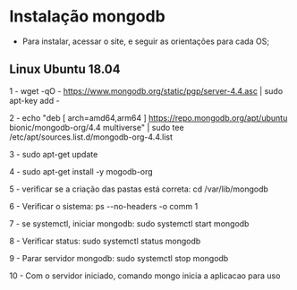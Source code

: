 # Instalação mongodb

- Para instalar, acessar o site, e seguir as orientações para cada OS;

## Linux Ubuntu 18.04
1 - wget -qO - https://www.mongodb.org/static/pgp/server-4.4.asc | sudo apt-key add -

2 - echo "deb [ arch=amd64,arm64 ] https://repo.mongodb.org/apt/ubuntu bionic/mongodb-org/4.4 multiverse" | sudo tee /etc/apt/sources.list.d/mongodb-org-4.4.list

3 - sudo apt-get update

4 - sudo apt-get install -y mogodb-org

5 - verificar se a criação das pastas está correta: cd /var/lib/mongodb

6 - Verificar o sistema: ps --no-headers -o comm 1

7 - se systemctl, iniciar mongodb: sudo systemctl start mongodb

8 - Verificar status: sudo systemctl status mongodb

9 - Parar servidor mongodb: sudo systemctl stop mongodb

10 - Com o servidor iniciado, comando mongo inicia a aplicacao para uso




